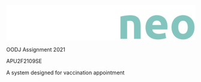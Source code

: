 ![](https://github.com/Ricky0625/Vaccineo/blob/master/Vaccineo/src/images/vaccineo-logo-big.png?raw=true)

OODJ Assignment 2021

APU2F2109SE

A system designed for vaccination appointment